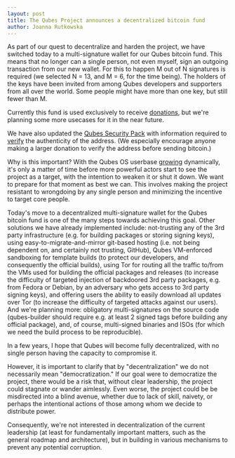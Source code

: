 ```yaml
---
layout: post
title: The Qubes Project announces a decentralized bitcoin fund
author: Joanna Rutkowska
---
```


As part of our quest to decentralize and harden the project, we have switched
today to a multi-signature wallet for our Qubes bitcoin fund. This means that no
longer can a single person, not even myself, sign an outgoing transaction from
our new wallet. For this to happen M out of N signatures is required (we
selected N = 13, and M = 6, for the time being). The holders of the keys have
been invited from among Qubes developers and supporters from all over the world.
Some people might have more than one key, but still fewer than M.

Currently this fund is used exclusively to receive [donations], but we're
planning some more usecases for it in the near future.

We have also updated the [Qubes Security Pack] with information required to
[verify] the authenticity of the address. (We especially encourage anyone making
a larger donation to verify the address before sending bitcoin.)

Why is this important? With the Qubes OS userbase [growing] dynamically, it's
only a matter of time before more powerful actors start to see the project as a
target, with the intention to weaken it or shut it down. We want to prepare for
that moment as best we can. This involves making the project resistant to
wrongdoing by any single person and minimizing the incentive to target core
people.

Today's move to a decentralized multi-signature wallet for the Qubes bitcoin
fund is one of the many steps towards achieving this goal. Other solutions we
have already implemented include: not-trusting any of the 3rd party
infrastructure (e.g. for building packages or storing signing keys), using
easy-to-migrate-and-mirror git-based hosting (i.e. not being dependent on, and
certainly not trusting, GitHub), Qubes VM-enforced sandboxing for
template builds (to protect our developers, and consequently the official
builds), using Tor for routing all the traffic to/from the VMs used for building
the official packages and releases (to increase the difficulty of targeted
injection of backdoored 3rd party packages, e.g. from Fedora or Debian, by an
adversary who gets access to 3rd party signing keys), and offering users the
ability to easily download all updates over Tor (to increase the difficulty of
targeted attacks against our users). And we're planning
more: obligatory multi-signatures on the source code (qubes-builder should
require e.g. at least 2 signed tags before building any official package), and,
of course, multi-signed binaries and ISOs (for which we need the build process
to be reproducible).

In a few years, I hope that Qubes will become fully decentralized, with no
single person having the capacity to compromise it.

However, it is important to clarify that by "decentralization" we do not
necessarily mean "democratization." If our goal were to democratize the project,
there would be a risk that, without clear leadership, the project could stagnate
or wander aimlessly. Even worse, the project could be be misdirected into a
blind avenue, whether due to lack of skill, naivety, or perhaps the intentional
actions of those among whom we decide to distribute power.

Consequently, we're not interested in decentralization of the current leadership
(at least for fundamentally important matters, such as the general roadmap and
architecture), but in building in various mechanisms to prevent any potential
corruption.

[donations]: https://www.qubes-os.org/donate/
[Qubes Security Pack]: https://github.com/QubesOS/qubes-secpack
[verify]: /doc/security-pack/
[growing]: https://www.qubes-os.org/counter/
